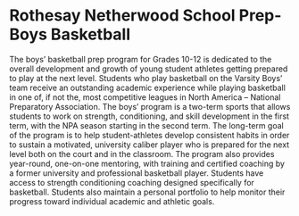 # Rothesay Netherwood School Prep-Boys Basketball
The boys’ basketball prep program for Grades 10-12 is dedicated to the overall development and growth of young student athletes getting prepared to play at the next level. Students who play basketball on the Varsity Boys’ team receive an outstanding academic experience while playing basketball in one of, if not the, most competitive leagues in North America – National Preparatory Association.
The boys’ program is a two-term sports that allows students to work on strength, conditioning, and skill development in the first term, with the NPA season starting in the second term. The long-term goal of the program is to help student-athletes develop consistent habits in order to sustain a motivated, university caliber player who is prepared for the next level both on the court and in the classroom.
The program also provides year-round, one-on-one mentoring, with training and certified coaching by a former university and professional basketball player. Students have access to strength conditioning coaching designed specifically for basketball. Students also maintain a personal portfolio to help monitor their progress toward individual academic and athletic goals.
